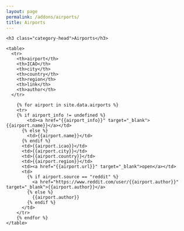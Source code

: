 ```yaml
---
layout: page
permalink: /addons/airports/
title: Airports
---
```



<div id="archives">
  <div class="archive-group">

    <h3 class="category-head">Airports</h3>

    <table>
      <tr>
        <th>airport</th>
        <th>ICAO</th>
        <th>city</th>
        <th>country</th>
        <th>region</th>
        <th>link</th>
        <th>author</th>
      </tr>
 
        {% for airport in site.data.airports %}
        <tr>
        {% if airport_info != undefined %}
            <td><a href="{{airport_info}}" target="_blank">{{airport.name}}</a></td>
          {% else %}
            <td>{{airport.name}}</td>
          {% endif %}
          <td>{{airport.icao}}</td>
          <td>{{airport.city}}</td>
          <td>{{airport.country}}</td>
          <td>{{airport.region}}</td>           
          <td><a href="{{airport.url}}" target="_blank">open</a></td>
          <td>
            {% if airport.source == "reddit" %}
              <a href="https://www.reddit.com/user/{{airport.author}}" target="_blank">{{airport.author}}</a>
            {% else %}
              {{airport.author}}
            {% endif %}
          </td>        
        </tr>
        {% endfor %}  
    </table> 
  </div>
</div>